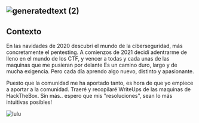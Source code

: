 ## ![generatedtext (2)](https://user-images.githubusercontent.com/87484792/127788028-330ab8cd-4fda-4a6c-b32d-c44881ee974f.png)

## Contexto

En las navidades de 2020 descubrí el mundo de la ciberseguridad, más concretamente el pentesting. A comienzos de 2021 decidí adentrarme de lleno en el mundo de los CTF, y vencer a todas y cada unas de las maquinas que me pusieran por delante
Es un camino duro, largo y de mucha exigencia. Pero cada día aprendo algo nuevo, distinto y apasionante. 

Puesto que la comunidad me ha aportado tanto, es hora de que yo empiece a aportar a la comunidad. 
Traeré y recopilaré WriteUps de las maquinas de HackTheBox.
Sin más.. espero que mis "resoluciones", sean lo más intuitivas posibles!


![lulu](https://user-images.githubusercontent.com/87484792/127788210-308fcf83-5638-4a12-b5a4-312d2a1813f8.gif)
